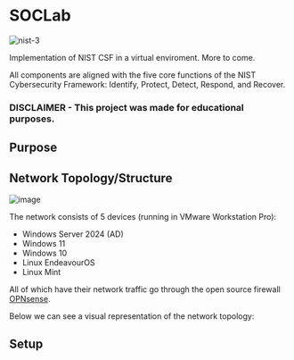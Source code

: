 # SOCLab
![nist-3](https://github.com/user-attachments/assets/bcbd512d-3b1b-4195-a076-6d4b2fdd3593)

Implementation of NIST CSF in a virtual enviroment. More to come.

All components are aligned with the five core functions of the NIST Cybersecurity Framework: 
Identify, Protect, Detect, Respond, and Recover.

### DISCLAIMER - This project was made for educational purposes.



## Purpose


## Network Topology/Structure
![image](https://github.com/user-attachments/assets/4d52a573-e40a-4bdc-ab56-0cb1c8ae6fde)

The network consists of 5 devices (running in VMware Workstation Pro):
- Windows Server 2024 (AD)
- Windows 11
- Windows 10
- Linux EndeavourOS
- Linux Mint

All of which have their network traffic go through the open source firewall [OPNsense](https://opnsense.org/). 

Below we can see a visual representation of the network topology:


## Setup

